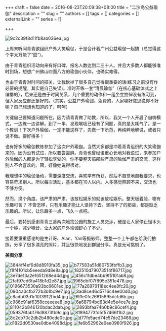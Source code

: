 +++
draft = false
date = 2016-08-23T20:09:38+08:00
title = "二沙岛公益瑜伽"
description = ""
slug = ""
authors = []
tags = []
categories = []
externalLink = ""
series = []

+++

![9c2c39f8d11fb8ab036ea.jpg](https://img.993998.xyz/file/9c2c39f8d11fb8ab036ea.jpg)

上周末听闻青青欲组织户外大笑瑜伽，于是合计着广州公益瑜伽一起搞（总觉得这个字太万能了“囧”）。

由于青青组织活动向来有好口碑，报名人数达到二三十人。并且大多数人都能够准时到场，想想广州佛山四面八方的瑜伽小伙伴，也确实难得。

也由于青青对时间的把关，让我砍掉了很多自己觉得很重要的话(练习之前没有作必要的提醒，其实是自己失误)。准时开练一套“清晨瑜伽”（在核心基础体式之上编排的），后来还是由于时间关系，几个重要的动作和一组坐立拉伸没有练习到，但大家反应都还挺好的。（其实，公益户外瑜伽，免费的，人家哪好意思说你不好呢？自己想想也知道的了，呵呵）

关键自己要知道问题所在。因为请青青做了助教，所以，我又一个人开启了自嗨模式，一边练一边讲解。到了一半，发现喉咙已经有了问题，真的是太耗气了。是一个教训！下次户外瑜伽，一定不能这样了，先做一下示范，再纯粹地解说，或者只说不做。要好得多！

也有好多的瑜伽教练参加了这次户外瑜伽。当然大多都是冲着青青组织的大笑瑜伽来的。因为没有试过，所以要尝尝鲜。青青也曾经语重心长地对我说过，来参加户外瑜伽的人都是为了轻松享受的，你不要整天搞那些严肃的瑜伽严肃的交流，这样别人不会喜欢的。囧，好像她说得很对。

我理想中的瑜伽活动，需要深度交流，喜欢学有所获，然后不自觉地自我要求，也容易苛求别人。所以每次活动，基本都在10人以内。人多感觉照顾不来，交流也不够方便。

然而，换个角度。该严肃的严肃，该放松娱乐的就该放松娱乐。整天板着脸，哪有乐趣可言？ 不管怎样，只有乐趣才能让人坚持下去。坚持不了的那些，都是缺乏乐趣的。所以，让乐趣多一点，飞久一点吧。

最后，要特别感谢青青三番两次地找公园的施工人员交涉，硬是让人家停止锯木头一个钟，减少噪音，让大家的户外瑜伽舒心了不少。

接着要重重感谢的是生计哥、Alan、Yan等摄影师。整整一个上午都在给我们拍照，分享了很多漂亮的照片，并且很快地发到群里分享。真是无可挑剔了。

**美图分享**


![3844ff4ef9d8d8910fa35.jpg](https://img.993998.xyz/file/3844ff4ef9d8d8910fa35.jpg)
![b77583a51d80753fbffb3.jpg](https://img.993998.xyz/file/b77583a51d80753fbffb3.jpg)
![f8f4101cb5eeeda9d8e8a.jpg](https://img.993998.xyz/file/f8f4101cb5eeeda9d8e8a.jpg)
![182510d79073514f86717.jpg](https://img.993998.xyz/file/182510d79073514f86717.jpg)
![3e7de13a2e1651268ed4d.jpg](https://img.993998.xyz/file/3e7de13a2e1651268ed4d.jpg)
![456c11dbe4bb9f5101ab8.jpg](https://img.993998.xyz/file/456c11dbe4bb9f5101ab8.jpg)
![2faf97cd6fa418b1d2e87.jpg](https://img.993998.xyz/file/2faf97cd6fa418b1d2e87.jpg)
![3965dbf07f895e351e478.jpg](https://img.993998.xyz/file/3965dbf07f895e351e478.jpg)
![0196673530a93bc6601ec.jpg](https://img.993998.xyz/file/0196673530a93bc6601ec.jpg)
![77a28979118ec4ee8fc20.jpg](https://img.993998.xyz/file/77a28979118ec4ee8fc20.jpg)
![0904a3cfb272b3b1bc9e7.jpg](https://img.993998.xyz/file/0904a3cfb272b3b1bc9e7.jpg)
![3ad8ce46d5716c4ee00d0.jpg](https://img.993998.xyz/file/3ad8ce46d5716c4ee00d0.jpg)
![c8adb03d1c10f3912fbd4.jpg](https://img.993998.xyz/file/c8adb03d1c10f3912fbd4.jpg)
![993e0fc26815895dcfd6b.jpg](https://img.993998.xyz/file/993e0fc26815895dcfd6b.jpg)
![c986c91af6358cceeeee8.jpg](https://img.993998.xyz/file/c986c91af6358cceeeee8.jpg)
![6a68794bd63d4e5e4ce7e.jpg](https://img.993998.xyz/file/6a68794bd63d4e5e4ce7e.jpg)
![811042b846120bdac2dab.jpg](https://img.993998.xyz/file/811042b846120bdac2dab.jpg)
![2893bfaa74b0b9c96cef4.jpg](https://img.993998.xyz/file/2893bfaa74b0b9c96cef4.jpg)
![059376fabf76d8873fb9c.jpg](https://img.993998.xyz/file/059376fabf76d8873fb9c.jpg)
![81994773fd5f57466f1b2.jpg](https://img.993998.xyz/file/81994773fd5f57466f1b2.jpg)
![8c2cb70c2db2b480cde0c.jpg](https://img.993998.xyz/file/8c2cb70c2db2b480cde0c.jpg)
![d77fe5aed74e57de23466.jpg](https://img.993998.xyz/file/d77fe5aed74e57de23466.jpg)
![d1822d0530ae0dbe4098d.jpg](https://img.993998.xyz/file/d1822d0530ae0dbe4098d.jpg)
![fe6b52962e6ee0980f926.jpg](https://img.993998.xyz/file/fe6b52962e6ee0980f926.jpg)